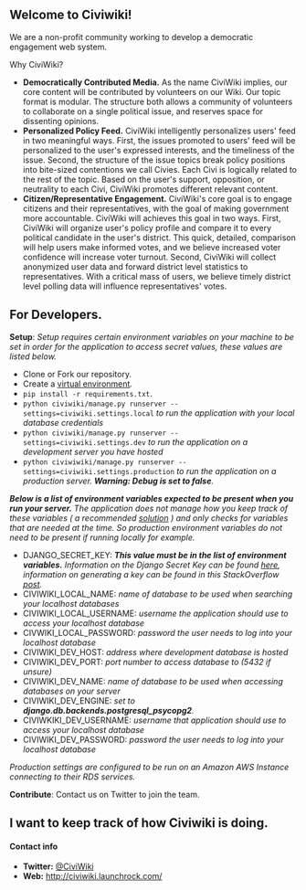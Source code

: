 Welcome to Civiwiki!
-------------------

We are a non-profit community working to develop a democratic engagement web system.

Why CiviWiki?

* **Democratically Contributed Media.** As the name CiviWiki implies, our core content will be contributed by volunteers on our Wiki. Our topic format is modular. The structure both allows a community of volunteers to collaborate on a single political issue, and reserves space for dissenting opinions.
* **Personalized Policy Feed.** CiviWiki intelligently personalizes users' feed in two meaningful ways. First, the issues promoted to users' feed will be personalized to the user's expressed interests, and the timeliness of the issue. Second, the structure of the issue topics break policy positions into bite-sized contentions we call Civies. Each Civi is logically related to the rest of the topic. Based on the user's support, opposition, or neutrality to each Civi, CiviWiki promotes different relevant content.
* **Citizen/Representative Engagement.** CiviWiki's core goal is to engage citizens and their representatives, with the goal of making government more accountable. CiviWiki will achieves this goal in two ways. First, CiviWiki will organize user's policy profile and compare it to every political candidate in the user's district. This quick, detailed, comparison will help users make informed votes, and we believe increased voter confidence will increase voter turnout. Second, CiviWiki will collect anonymized user data and forward district level statistics to representatives. With a critical mass of users, we believe timely district level polling data will influence representatives' votes.

For Developers.
---------------

**Setup**: _Setup requires certain environment variables on your machine to be set in order for the application to access secret values, these values are listed below._
* Clone or Fork our repository.
* Create a [virtual environment](http://docs.python-guide.org/en/latest/dev/virtualenvs/).
* `pip install -r requirements.txt`.
* `python civiwiki/manage.py runserver --settings=civiwiki.settings.local` _to run the application with your local database credentials_
* `python civiwiki/manage.py runserver --settings=civiwiki.settings.dev` _to run the application on a development server you have hosted_
* `python civiwiwiki/manage.py runserver --settings=civiwiki.settings.production` _to run the application on a production server. **Warning: Debug is set to false**._

_**Below is a list of environment variables expected to be present when you run your server.** The application does not manage how you keep track of these variables ( a recommended [solution](http://stackoverflow.com/a/11134336) ) and only checks for variables that are needed at the time. So production environment variables do not need to be present if running locally for example._
* DJANGO_SECRET_KEY: _**This value must be in the list of environment variables.** Information on the Django Secret Key can be found [here](https://docs.djangoproject.com/en/1.8/ref/settings/#secret-key), information on generating a key can be found in this StackOverflow [post](http://stackoverflow.com/questions/4664724/distributing-django-projects-with-unique-secret-keys/16630719#16630719)._
* CIVIWIKI_LOCAL_NAME: _name of database to be used when searching your localhost databases_
* CIVIWIKI_LOCAL_USERNAME: _username the application should use to access your localhost database_
* CIVWIKI_LOCAL_PASSWORD: _password the user needs to log into your localhost database_
* CIVIWIKI_DEV_HOST: _address where development database is hosted_
* CIVIWIKI_DEV_PORT: _port number to access database to (5432 if unsure)_
* CIVIWIKI_DEV_NAME: _name of database to be used when accessing databases on your server_
* CIVIWIKI_DEV_ENGINE: _set to **django.db.backends.postgresql_psycopg2**._
* CIVIWKIKI_DEV_USERNAME: _username that application should use to access your localhost database_
* CIVIWIKI_DEV_PASSWORD: _password the user needs to log into your localhost database_

_Production settings are configured to be run on an Amazon AWS Instance connecting to their RDS services._



**Contribute**:
Contact us on Twitter to join the team.

I want to keep track of how Civiwiki is doing.
----------------------------------------------

#### Contact info

* **Twitter:** [@CiviWiki](https://twitter.com/civiwiki)
* **Web:** http://civiwiki.launchrock.com/
